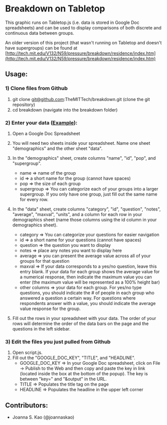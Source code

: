 Breakdown on Tabletop
============
This graphic runs on Tabletop.js (i.e. data is stored in Google Doc
spreadsheets) and can be used to display comparisons of both discrete
and continuous data between groups.

An older version of this project (that wasn't running on Tabletop and
doesn't have supergroups) can be found at
[http://tech.mit.edu/V132/N59/pressure/breakdown/residence/index.htm](http://tech.mit.edu/V132/N59/pressure/breakdown/residence/index.htm)

Usage:
-------------
### 1) Clone files from Github
1. git clone git@github.com:TheMITTech/breakdown.git (clone the git repository)
2. cd breakdown (navigate into the breakdown folder)

### 2) Enter your data ([Example](https://docs.google.com/spreadsheet/ccc?key=0AlhEOMxfxhHtdF9Sank4TU5QTm0zekROYkkxZ09veHc)):
1. Open a Google Doc Spreadsheet

2. You will need two sheets inside your spreadsheet. Name one sheet
"demographics" and the other sheet "data".

3. In the "demographics" sheet, create columns "name", "id", "pop", and "supergroup".
    * name => name of the group
    * id => a short name for the group (cannot have spaces)
    * pop => the size of each group
    * supergroup => You can categorize each of your groups into a
      larger supergroup. If you only have one group, just fill out the
      same name for every row.

4. In the "data" sheet, create columns "category", "id", "question",
"notes", "average", "maxval", "units", and a column for each row in
your demographics sheet (name those columns using the id column in
your demographics sheet).
    * category => You can categorize your questions for easier navigation
    * id => a short name for your questions (cannot have spaces)
    * question => the question you want to display
    * notes => place any notes you want to display here
    * average => you can present the average value across all of your groups for that question
    * maxval => If your data corresponds to a yes/no question, leave
      this entry blank. If your data for each group shows the average
      value for a numerical response, then indicate the maximum value
      you can enter (the maximum value will be represented as a 100%
      height bar)
    * other columns => your data for each group. For yes/no type
      questions, you should indicate the # of people in each group who
      answered a question a certain way. For questions where respondents
      answer with a value, you should indicate the average value response
      for the group.

5. Fill out the rows in your spreadsheet with your data. The order of your rows will determine 
the order of the data bars on the page and the questions in the left sidebar.

### 3) Edit the files you just pulled from Github
1. Open script.js. 
2. Fill out the "GOOGLE_DOC_KEY", "TITLE", and "HEADLINE".
    * GOOGLE_DOC_KEY => In your Google Doc spreadsheet, click on File
      -> Publish to the Web and then copy and paste the key in link
      (located inside the box at the bottom of the popup). The key is
      between "key=" and "&output" in the URL.
    * TITLE => Populates the title tag on the page
    * HEADLINE => Populates the headline in the upper left corner


Contributors:
-------------
* Joanna S. Kao (@joannaskao)
